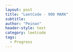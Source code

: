 ```yaml
---
layout: post
title: "LeetCode - 900 MARK"
subtitle:
author: "Peinan"
header-style: text
category: leetcode
tags:
  - Progress
---
```


